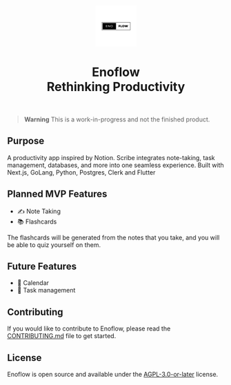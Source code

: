 <div align="center">
  <img src="https://github.com/jonathancaleb/enoflow/blob/main/public/logo.png?raw=true" alt="Enoflow logo" width="95">
  <h1>Enoflow <br> Rethinking Productivity</h1>
  <br>
</div>

> **Warning**
> This is a work-in-progress and not the finished product.

## Purpose

A productivity app inspired by Notion. Scribe integrates note-taking, task management, databases, and more into one seamless experience. Built with Next.js, GoLang, Python, Postgres, Clerk and Flutter

## Planned MVP Features

- ✍️ Note Taking
- 📚 Flashcards

The flashcards will be generated from the notes that you take, and you will be able to quiz yourself on them.

## Future Features

- 📅 Calendar
- 📝 Task management

## Contributing

If you would like to contribute to Enoflow, please read the [CONTRIBUTING.md](./CONTRIBUTING.md) file to get started.

## License

Enoflow is open source and available under the [AGPL-3.0-or-later](./LICENSE) license.
